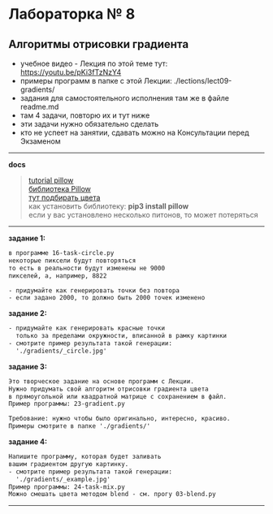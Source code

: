 # Лабораторка № 8  

## Алгоритмы отрисовки градиента  


- учебное видео - Лекция по этой теме тут: https://youtu.be/pKi3fTzNzY4  
- примеры программ в папке с этой Лекции: ./lections/lect09-gradients/  
- задания для самостоятельного исполнения там же в файле readme.md   
- там 4 задачи, повторю их и тут ниже  
- эти задачи нужно обязательно сделать  
- кто не успеет на занятии, сдавать можно на Консультации перед Экзаменом  

---  

**docs**  
> [tutorial pillow](https://pillow.readthedocs.io/en/stable/handbook/tutorial.html)  
> [библиотека Pillow](https://github.com/python-pillow/Pillow/)  
> [тут подбирать цвета](https://colorscheme.ru/)  
> как установить библиотеку: **pip3 install pillow**  
> если у вас установлено несколько питонов, то может потеряться  

---  

**задание 1:**  

```txt
в программе 16-task-circle.py  
некоторые пиксели будут повторяться  
то есть в реальности будут изменены не 9000
пикселей, а, например, 8822

- придумайте как генерировать точки без повтора
- если задано 2000, то должно быть 2000 точек изменено
```

**задание 2:**  

```txt
- придумайте как генерировать красные точки 
  только за пределами окружности, вписанной в рамку картинки
- смотрите пример результата такой генерации:
  './gradients/_circle.jpg'
```

**задание 3:**  

```txt
Это творческое задание на основе программ с Лекции.  
Нужно придумать свой алгоритм отрисовки градиента цвета  
в прямоугольной или квадратной матрице с сохранением в файл.  
Пример программы: 23-gradient.py

Требование: нужно чтобы было оригинально, интересно, красиво.  
Примеры смотрите в папке './gradients/'  
```

**задание 4:**  

```txt
Напишите программу, которая будет заливать  
вашим градиентом другую картинку.  
- смотрите пример результата такой генерации:
  './gradients/_example.jpg'
Пример программы: 24-task-mix.py  
Можно смешать цвета методом blend - см. прогу 03-blend.py  
```

---  
